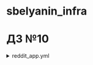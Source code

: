 # sbelyanin_infra

# ДЗ №10




<details><summary>reddit_app.yml</summary><p>

```bash
```
</p></details>

